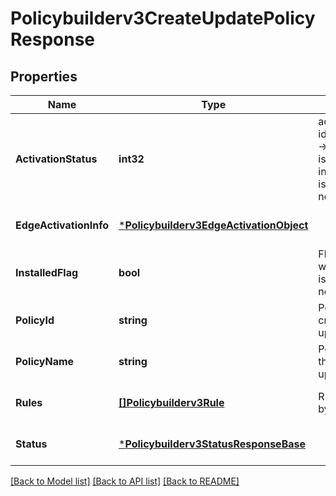 # Policybuilderv3CreateUpdatePolicyResponse

## Properties
Name | Type | Description | Notes
------------ | ------------- | ------------- | -------------
**ActivationStatus** | **int32** | activation_status identifier: 1001 -&gt; install with no issues, 1002-&gt; installed with issues, 1003 -&gt; not installed. | [optional] [default to null]
**EdgeActivationInfo** | [***Policybuilderv3EdgeActivationObject**](policybuilderv3EdgeActivationObject.md) |  | [optional] [default to null]
**InstalledFlag** | **bool** | Flag to indicate whether policy is installed or not. | [optional] [default to null]
**PolicyId** | **string** | Policy id of the created or updated policy. | [optional] [default to null]
**PolicyName** | **string** | Policy Name for the created or updated policy. | [optional] [default to null]
**Rules** | [**[]Policybuilderv3Rule**](policybuilderv3Rule.md) | Rules contained by the policy. | [optional] [default to null]
**Status** | [***Policybuilderv3StatusResponseBase**](policybuilderv3StatusResponseBase.md) |  | [optional] [default to null]

[[Back to Model list]](../README.md#documentation-for-models) [[Back to API list]](../README.md#documentation-for-api-endpoints) [[Back to README]](../README.md)

